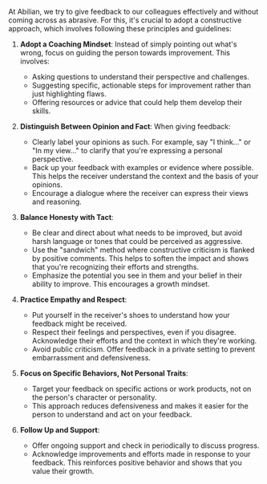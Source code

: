 At Abilian, we try to give feedback to our colleagues effectively and without coming across as abrasive. For this, it's crucial to adopt a constructive approach, which involves following these principles and guidelines:

1. **Adopt a Coaching Mindset**: Instead of simply pointing out what's wrong, focus on guiding the person towards improvement. This involves:
   - Asking questions to understand their perspective and challenges.
   - Suggesting specific, actionable steps for improvement rather than just highlighting flaws.
   - Offering resources or advice that could help them develop their skills.

2. **Distinguish Between Opinion and Fact**: When giving feedback:
   - Clearly label your opinions as such. For example, say "I think..." or "In my view..." to clarify that you're expressing a personal perspective.
   - Back up your feedback with examples or evidence where possible. This helps the receiver understand the context and the basis of your opinions.
   - Encourage a dialogue where the receiver can express their views and reasoning.

3. **Balance Honesty with Tact**:
   - Be clear and direct about what needs to be improved, but avoid harsh language or tones that could be perceived as aggressive.
   - Use the "sandwich" method where constructive criticism is flanked by positive comments. This helps to soften the impact and shows that you're recognizing their efforts and strengths.
   - Emphasize the potential you see in them and your belief in their ability to improve. This encourages a growth mindset.

4. **Practice Empathy and Respect**:
   - Put yourself in the receiver's shoes to understand how your feedback might be received.
   - Respect their feelings and perspectives, even if you disagree. Acknowledge their efforts and the context in which they're working.
   - Avoid public criticism. Offer feedback in a private setting to prevent embarrassment and defensiveness.

5. **Focus on Specific Behaviors, Not Personal Traits**:
   - Target your feedback on specific actions or work products, not on the person's character or personality.
   - This approach reduces defensiveness and makes it easier for the person to understand and act on your feedback.

6. **Follow Up and Support**:
   - Offer ongoing support and check in periodically to discuss progress.
   - Acknowledge improvements and efforts made in response to your feedback. This reinforces positive behavior and shows that you value their growth.
